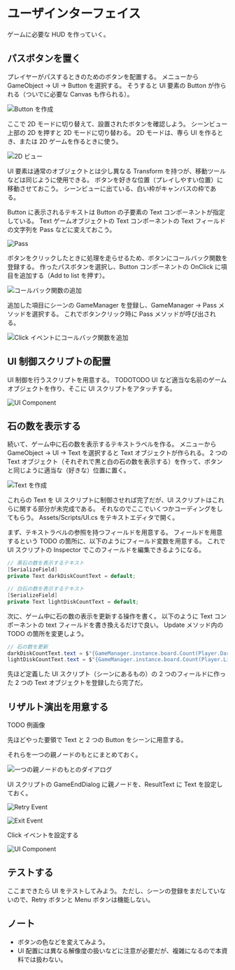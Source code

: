 # ユーザインターフェイス

ゲームに必要な HUD を作っていく。

## パスボタンを置く

プレイヤーがパスするときのためのボタンを配置する。
メニューから GameObject -> UI -> Button を選択する。
そうすると UI 要素の Button が作られる（ついでに必要な Canvas も作られる）。

![Button を作成](./Images/Button.png)

ここで 2D モードに切り替えて、設置されたボタンを確認しよう。
シーンビュー上部の 2D を押すと 2D モードに切り替わる。
2D モードは、専ら UI を作るとき、または 2D ゲームを作るときに使う。

![2D ビュー](./Images/2D.png)

UI 要素は通常のオブジェクトとは少し異なる Transform を持つが、移動ツールなどは同じように使用できる。
ボタンを好きな位置（プレイしやすい位置）に移動させておこう。
シーンビューに出ている、白い枠がキャンバスの枠である。

Button に表示されるテキストは Button の子要素の Text コンポーネントが指定している。
Text ゲームオブジェクトの Text コンポーネントの Text フィールドの文字列を Pass などに変えておこう。

![Pass](./Images/PassText.png)

ボタンをクリックしたときに処理を走らせるため、ボタンにコールバック関数を登録する。
作ったパスボタンを選択し、Button コンポーネントの OnClick に項目を追加する（Add to list を押す）。

![コールバック関数の追加](./Images/EventList.png)

追加した項目にシーンの GameManager を登録し、GameManager -> Pass メソッドを選択する。
これでボタンクリック時に Pass メソッドが呼び出される。

![Click イベントにコールバック関数を追加](./Images/ClickEvent.png)

## UI 制御スクリプトの配置

UI 制御を行うスクリプトを用意する。
TODOTODO
UI など適当な名前のゲームオブジェクトを作り、そこに UI スクリプトをアタッチする。

![UI Component](./Images/UI1.png)

## 石の数を表示する

続いて、ゲーム中に石の数を表示するテキストラベルを作る。
メニューから GameObject -> UI -> Text を選択すると Text オブジェクトが作られる。
2 つの Text オブジェクト（それぞれで黒と白の石の数を表示する）を作って、ボタンと同じように適当な（好きな）位置に置く。

![Text を作成](./Images/Text.png)

これらの Text を UI スクリプトに制御させれば完了だが、UI スクリプトはこれらに関する部分が未完成である。
それなのでここでいくつかコーディングをしてもらう。
Assets/Scripts/UI.cs をテキストエディタで開く。

まず、テキストラベルの参照を持つフィールドを用意する。
フィールドを用意するという TODO の箇所に、以下のようにフィールド変数を用意する。
これで UI スクリプトの Inspector でこのフィールドを編集できるようになる。

```cs
// 黒石の数を表示するテキスト
[SerializeField]
private Text darkDiskCountText = default;

// 白石の数を表示するテキスト
[SerializeField]
private Text lightDiskCountText = default;
```

次に、ゲーム中に石の数の表示を更新する操作を書く。
以下のように Text コンポーネントの text フィールドを書き換えるだけで良い。
Update メソッド内の TODO の箇所を変更しよう。

```cs
// 石の数を更新
darkDiskCountText.text = $"{GameManager.instance.board.Count(Player.Dark)}";
lightDiskCountText.text = $"{GameManager.instance.board.Count(Player.Light)}";
```

先ほど定義した UI スクリプト（シーンにあるもの）の 2 つのフィールドに作った 2 つの Text オブジェクトを登録したら完了だ。

## リザルト演出を用意する

TODO 例画像

先ほどやった要領で Text と 2 つの Button をシーンに用意する。

それらを一つの親ノードのもとにまとめておく。

![一つの親ノードのもとのダイアログ](./Images/Dialog.png)

UI スクリプトの GameEndDialog に親ノードを、ResultText に Text を設定しておく。

![Retry Event](./Images/RetryEvent.png)

![Exit Event](./Images/ExitEvent.png)

Click イベントを設定する

![UI Component](./Images/UI2.png)

## テストする

ここまできたら UI をテストしてみよう。
ただし、シーンの登録をまだしていないので、Retry ボタンと Menu ボタンは機能しない。

## ノート

- ボタンの色などを変えてみよう。
- UI 配置には異なる解像度の扱いなどに注意が必要だが、複雑になるので本資料では扱わない。

